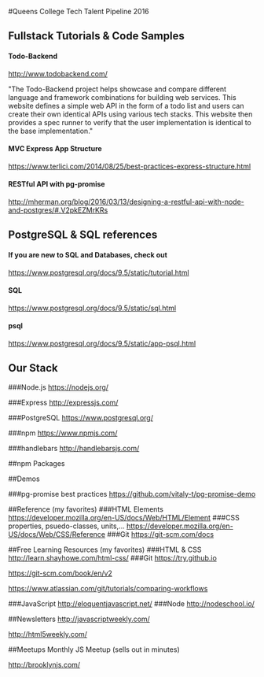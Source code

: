 #Queens College Tech Talent Pipeline 2016


## Fullstack Tutorials & Code Samples

#### Todo-Backend
http://www.todobackend.com/

"The Todo-Backend project helps showcase and compare different language and framework combinations for building web services. This website defines a simple web API in the form of a todo list and users can create their own identical APIs using various tech stacks. This website then provides a spec runner to verify that the user implementation is identical to the base implementation."

#### MVC Express App Structure
https://www.terlici.com/2014/08/25/best-practices-express-structure.html

#### RESTful API with pg-promise
http://mherman.org/blog/2016/03/13/designing-a-restful-api-with-node-and-postgres/#.V2pkEZMrKRs



## PostgreSQL & SQL references

#### If you are new to SQL and Databases, check out 
https://www.postgresql.org/docs/9.5/static/tutorial.html


#### SQL
https://www.postgresql.org/docs/9.5/static/sql.html

#### psql
https://www.postgresql.org/docs/9.5/static/app-psql.html



## Our Stack

###Node.js
https://nodejs.org/

###Express
http://expressjs.com/

###PostgreSQL
https://www.postgresql.org/

###npm
https://www.npmjs.com/

###handlebars
http://handlebarsjs.com/

##npm Packages

##Demos

###pg-promise best practices
https://github.com/vitaly-t/pg-promise-demo




##Reference (my favorites)
###HTML Elements
https://developer.mozilla.org/en-US/docs/Web/HTML/Element
###CSS properties, psuedo-classes, units,...
https://developer.mozilla.org/en-US/docs/Web/CSS/Reference
###Git
https://git-scm.com/docs

##Free Learning Resources (my favorites)
###HTML & CSS
http://learn.shayhowe.com/html-css/
###Git
https://try.github.io

https://git-scm.com/book/en/v2

https://www.atlassian.com/git/tutorials/comparing-workflows

###JavaScript
http://eloquentjavascript.net/
###Node
http://nodeschool.io/

##Newsletters
http://javascriptweekly.com/

http://html5weekly.com/

##Meetups
Monthly JS Meetup (sells out in minutes)

http://brooklynjs.com/


